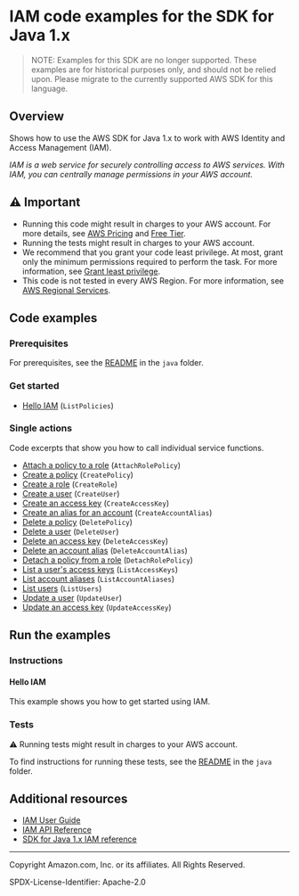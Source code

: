 # IAM code examples for the SDK for Java 1.x

> NOTE: Examples for this SDK are no longer supported.
> These examples are for historical purposes only, and should not be relied upon.
> Please migrate to the currently supported AWS SDK for this language.

## Overview

Shows how to use the AWS SDK for Java 1.x to work with AWS Identity and Access Management (IAM).

<!--custom.overview.start-->
<!--custom.overview.end-->

_IAM is a web service for securely controlling access to AWS services. With IAM, you can centrally manage permissions in your AWS account._

## ⚠ Important

* Running this code might result in charges to your AWS account. For more details, see [AWS Pricing](https://aws.amazon.com/pricing/?aws-products-pricing.sort-by=item.additionalFields.productNameLowercase&aws-products-pricing.sort-order=asc&awsf.Free%20Tier%20Type=*all&awsf.tech-category=*all) and [Free Tier](https://aws.amazon.com/free/?all-free-tier.sort-by=item.additionalFields.SortRank&all-free-tier.sort-order=asc&awsf.Free%20Tier%20Types=*all&awsf.Free%20Tier%20Categories=*all).
* Running the tests might result in charges to your AWS account.
* We recommend that you grant your code least privilege. At most, grant only the minimum permissions required to perform the task. For more information, see [Grant least privilege](https://docs.aws.amazon.com/IAM/latest/UserGuide/best-practices.html#grant-least-privilege).
* This code is not tested in every AWS Region. For more information, see [AWS Regional Services](https://aws.amazon.com/about-aws/global-infrastructure/regional-product-services).

<!--custom.important.start-->
<!--custom.important.end-->

## Code examples

### Prerequisites

For prerequisites, see the [README](../../README.md#Prerequisites) in the `java` folder.


<!--custom.prerequisites.start-->
<!--custom.prerequisites.end-->

### Get started

- [Hello IAM](None) (`ListPolicies`)


### Single actions

Code excerpts that show you how to call individual service functions.

- [Attach a policy to a role](None) (`AttachRolePolicy`)
- [Create a policy](None) (`CreatePolicy`)
- [Create a role](None) (`CreateRole`)
- [Create a user](None) (`CreateUser`)
- [Create an access key](None) (`CreateAccessKey`)
- [Create an alias for an account](None) (`CreateAccountAlias`)
- [Delete a policy](None) (`DeletePolicy`)
- [Delete a user](None) (`DeleteUser`)
- [Delete an access key](None) (`DeleteAccessKey`)
- [Delete an account alias](None) (`DeleteAccountAlias`)
- [Detach a policy from a role](None) (`DetachRolePolicy`)
- [List a user's access keys](None) (`ListAccessKeys`)
- [List account aliases](None) (`ListAccountAliases`)
- [List users](None) (`ListUsers`)
- [Update a user](None) (`UpdateUser`)
- [Update an access key](None) (`UpdateAccessKey`)


<!--custom.examples.start-->
<!--custom.examples.end-->

## Run the examples

### Instructions


<!--custom.instructions.start-->
<!--custom.instructions.end-->

#### Hello IAM

This example shows you how to get started using IAM.



### Tests

⚠ Running tests might result in charges to your AWS account.


To find instructions for running these tests, see the [README](../../README.md#Tests)
in the `java` folder.



<!--custom.tests.start-->
<!--custom.tests.end-->

## Additional resources

- [IAM User Guide](https://docs.aws.amazon.com/IAM/latest/UserGuide/introduction.html)
- [IAM API Reference](https://docs.aws.amazon.com/IAM/latest/APIReference/welcome.html)
- [SDK for Java 1.x IAM reference](https://sdk.amazonaws.com/java/api/latest/software/amazon/awssdk/services/iam/package-summary.html)

<!--custom.resources.start-->
<!--custom.resources.end-->

---

Copyright Amazon.com, Inc. or its affiliates. All Rights Reserved.

SPDX-License-Identifier: Apache-2.0